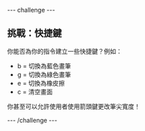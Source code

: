 --- challenge ---
## 挑戰：快捷鍵
你能否為你的指令建立一些快捷鍵？例如：

+ b = 切換為藍色畫筆
+ g = 切換為綠色畫筆
+ e = 切換為橡皮擦
+ c = 清空畫面

你甚至可以允許使用者使用箭頭鍵更改筆尖寬度！




--- /challenge ---